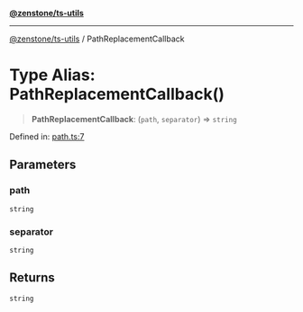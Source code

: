 [**@zenstone/ts-utils**](../README.md)

***

[@zenstone/ts-utils](../globals.md) / PathReplacementCallback

# Type Alias: PathReplacementCallback()

> **PathReplacementCallback**: (`path`, `separator`) => `string`

Defined in: [path.ts:7](https://github.com/janpoem/ts-utils/blob/0cd4777c12ff7de2b512ea29cc29419037e8cb6f/src/http/path.ts#L7)

## Parameters

### path

`string`

### separator

`string`

## Returns

`string`
